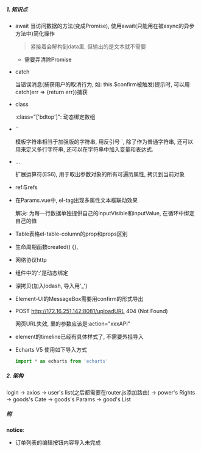 ##### 1. 知识点
- await
  当访问数据的方法(变成Promise), 使用await(只能用在被async的异步方法中)简化操作
  
  > 紧接着会解构到data里, 但输出的是文本就不需要
  
  - 需要弄清除Promise
  
- catch
  
  当错误消息(捕获用户的取消行为, 如: this.$confirm被触发)提示时, 可以用catch(err => {return err})捕获

- class

  :class="['bdtop']": 动态绑定数组

- ``

  模板字符串相当于加强版的字符串, 用反引号 `, 除了作为普通字符串, 还可以用来定义多行字符串, 还可以在字符串中加入变量和表达式.

- ...

  扩展运算符(ES6), 用于取出参数对象的所有可遍历属性, 拷贝到当前对象

- ref与refs

  

- 在Params.vue中, el-tag出现多属性文本框联动效果

  解决: 为每一行数据单独提供自己的inputVisible和inputValue, 在循环中绑定自己的值
  
  
  
- Table表格el-table-column的prop和props区别

  

- 生命周期函数created() {},

  

- 网络协议http

  

- 组件中的':'是动态绑定

  

- 深拷贝(加入lodash, 导入用'_')

- Element-UI的MessageBox需要用confirm的形式导出

- POST http://172.16.251.142:8081/uploadURL 404 (Not Found)

  网页URL失效, <el-upload>里的参数应该是:action="xxxAPI"
  
  

- element的timeline已经有具体样式了, 不需要外挂导入

- Echarts V5 使用如下导入方式

  ~~~js
  import * as echarts from 'echarts'
  ~~~

  

##### 2. 架构
login -> axios -> user's list(之后都需要在router.js添加路由) -> power's Rights -> goods's Cate -> goods's Params -> good's List



##### 附

**notice**: 

- 订单列表的编辑按钮内容导入未完成
